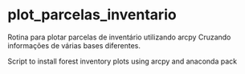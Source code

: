# plot_parcelas_inventario

Rotina para plotar parcelas de inventário utilizando arcpy
Cruzando informações de várias bases diferentes.

Script to install forest inventory plots using arcpy and anaconda pack
